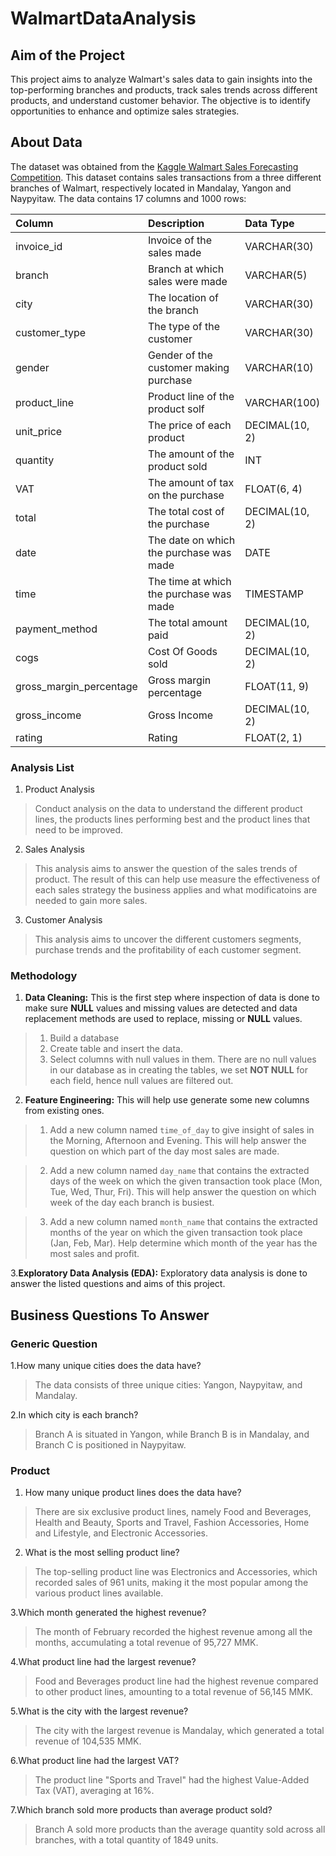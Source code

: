 # WalmartDataAnalysis

## Aim of the Project
This project aims to analyze Walmart's sales data to gain insights into the top-performing branches and products, track sales trends across different products, and understand customer behavior. The objective is to identify opportunities to enhance and optimize sales strategies.

## About Data

The dataset was obtained from the [Kaggle Walmart Sales Forecasting Competition](https://www.kaggle.com/c/walmart-recruiting-store-sales-forecasting). This dataset contains sales transactions from a three different branches of Walmart, respectively located in Mandalay, Yangon and Naypyitaw. The data contains 17 columns and 1000 rows:

| Column                  | Description                             | Data Type      |
| :---------------------- | :-------------------------------------- | :------------- |
| invoice_id              | Invoice of the sales made               | VARCHAR(30)    |
| branch                  | Branch at which sales were made         | VARCHAR(5)     |
| city                    | The location of the branch              | VARCHAR(30)    |
| customer_type           | The type of the customer                | VARCHAR(30)    |
| gender                  | Gender of the customer making purchase  | VARCHAR(10)    |
| product_line            | Product line of the product solf        | VARCHAR(100)   |
| unit_price              | The price of each product               | DECIMAL(10, 2) |
| quantity                | The amount of the product sold          | INT            |
| VAT                     | The amount of tax on the purchase       | FLOAT(6, 4)    |
| total                   | The total cost of the purchase          | DECIMAL(10, 2) |
| date                    | The date on which the purchase was made | DATE           |
| time                    | The time at which the purchase was made | TIMESTAMP      |
| payment_method          | The total amount paid                   | DECIMAL(10, 2) |
| cogs                    | Cost Of Goods sold                      | DECIMAL(10, 2) |
| gross_margin_percentage | Gross margin percentage                 | FLOAT(11, 9)   |
| gross_income            | Gross Income                            | DECIMAL(10, 2) |
| rating                  | Rating                                  | FLOAT(2, 1)    |

### Analysis List

1. Product Analysis

> Conduct analysis on the data to understand the different product lines, the products lines performing best and the product lines that need to be improved.

2. Sales Analysis

> This analysis aims to answer the question of the sales trends of product. The result of this can help use measure the effectiveness of each sales strategy the business applies and what modificatoins are needed to gain more sales.

3. Customer Analysis

> This analysis aims to uncover the different customers segments, purchase trends and the profitability of each customer segment.

### Methodology

1. **Data Cleaning:** This is the first step where inspection of data is done to make sure **NULL** values and missing values are detected and data replacement methods are used to replace, missing or **NULL** values.

> 1. Build a database
> 2. Create table and insert the data.
> 3. Select columns with null values in them. There are no null values in our database as in creating the tables, we set **NOT NULL** for each field, hence null values are filtered out.

2. **Feature Engineering:** This will help use generate some new columns from existing ones.

> 1. Add a new column named `time_of_day` to give insight of sales in the Morning, Afternoon and Evening. This will help answer the question on which part of the day most sales are made.

> 2. Add a new column named `day_name` that contains the extracted days of the week on which the given transaction took place (Mon, Tue, Wed, Thur, Fri). This will help answer the question on which week of the day each branch is busiest.

> 3. Add a new column named `month_name` that contains the extracted months of the year on which the given transaction took place (Jan, Feb, Mar). Help determine which month of the year has the most sales and profit.

3.**Exploratory Data Analysis (EDA):** Exploratory data analysis is done to answer the listed questions and aims of this project.

## Business Questions To Answer

### Generic Question
1.How many unique cities does the data have?
> The data consists of three unique cities: Yangon, Naypyitaw, and Mandalay.

2.In which city is each branch?
> Branch A is situated in Yangon, while Branch B is in Mandalay, and Branch C is positioned in Naypyitaw.

### Product

1. How many unique product lines does the data have?
> There are six exclusive product lines, namely Food and Beverages, Health and Beauty, Sports and Travel, Fashion Accessories, Home and Lifestyle, and Electronic Accessories.

2. What is the most selling product line?
> The top-selling product line was Electronics and Accessories, which recorded sales of 961 units, making it the most popular among the various product lines available.

3.Which month generated the highest revenue?
> The month of February recorded the highest revenue among all the months, accumulating a total revenue of 95,727 MMK.

4.What product line had the largest revenue?
> Food and Beverages product line had the highest revenue compared to other product lines, amounting to a total revenue of 56,145 MMK.

5.What is the city with the largest revenue?
> The city with the largest revenue is Mandalay, which generated a total revenue of 104,535 MMK.

6.What product line had the largest VAT?
> The product line "Sports and Travel" had the highest Value-Added Tax (VAT), averaging at 16%.

7.Which branch sold more products than average product sold?
> Branch A sold more products than the average quantity sold across all branches, with a total quantity of 1849 units.





